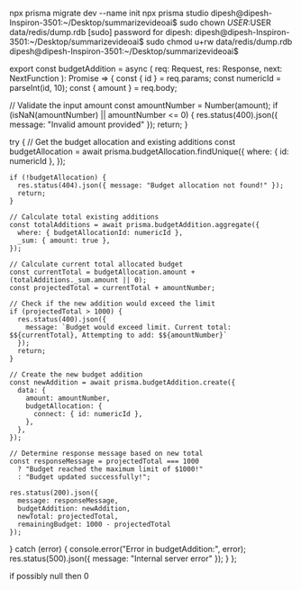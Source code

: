 npx prisma migrate dev --name init
npx prisma studio
dipesh@dipesh-Inspiron-3501:~/Desktop/summarizevideoai$ sudo chown $USER:$USER data/redis/dump.rdb
[sudo] password for dipesh: 
dipesh@dipesh-Inspiron-3501:~/Desktop/summarizevideoai$ sudo chmod u+rw data/redis/dump.rdb
dipesh@dipesh-Inspiron-3501:~/Desktop/summarizevideoai$ 

export const budgetAddition = async (
  req: Request,
  res: Response,
  next: NextFunction
): Promise<void> => {
  const { id } = req.params;
  const numericId = parseInt(id, 10);
  const { amount } = req.body;

  // Validate the input amount
  const amountNumber = Number(amount);
  if (isNaN(amountNumber) || amountNumber <= 0) {
    res.status(400).json({ message: "Invalid amount provided" });
    return;
  }

  try {
    // Get the budget allocation and existing additions
    const budgetAllocation = await prisma.budgetAllocation.findUnique({
      where: { id: numericId },
    });

    if (!budgetAllocation) {
      res.status(404).json({ message: "Budget allocation not found!" });
      return;
    }

    // Calculate total existing additions
    const totalAdditions = await prisma.budgetAddition.aggregate({
      where: { budgetAllocationId: numericId },
      _sum: { amount: true },
    });

    // Calculate current total allocated budget
    const currentTotal = budgetAllocation.amount + (totalAdditions._sum.amount || 0);
    const projectedTotal = currentTotal + amountNumber;

    // Check if the new addition would exceed the limit
    if (projectedTotal > 1000) {
      res.status(400).json({ 
        message: `Budget would exceed limit. Current total: $${currentTotal}, Attempting to add: $${amountNumber}` 
      });
      return;
    }

    // Create the new budget addition
    const newAddition = await prisma.budgetAddition.create({
      data: {
        amount: amountNumber,
        budgetAllocation: {
          connect: { id: numericId },
        },
      },
    });

    // Determine response message based on new total
    const responseMessage = projectedTotal === 1000
      ? "Budget reached the maximum limit of $1000!"
      : "Budget updated successfully!";

    res.status(200).json({
      message: responseMessage,
      budgetAddition: newAddition,
      newTotal: projectedTotal,
      remainingBudget: 1000 - projectedTotal
    });

  } catch (error) {
    console.error("Error in budgetAddition:", error);
    res.status(500).json({ message: "Internal server error" });
  }
};


if possibly null then 0